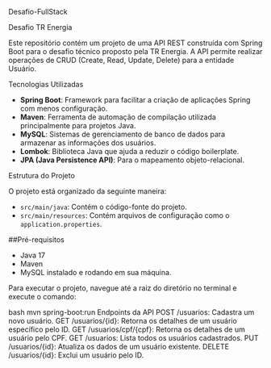 Desafio-FullStack

Desafio TR Energia

Este repositório contém um projeto de uma API REST construída com Spring Boot para o desafio técnico proposto pela TR Energia. A API permite realizar operações de CRUD (Create, Read, Update, Delete) para a entidade Usuário.

Tecnologias Utilizadas

- **Spring Boot**: Framework para facilitar a criação de aplicações Spring com menos configuração.
- **Maven**: Ferramenta de automação de compilação utilizada principalmente para projetos Java.
- **MySQL**: Sistemas de gerenciamento de banco de dados para armazenar as informações dos usuários.
- **Lombok**: Biblioteca Java que ajuda a reduzir o código boilerplate.
- **JPA (Java Persistence API)**: Para o mapeamento objeto-relacional.

Estrutura do Projeto

O projeto está organizado da seguinte maneira:

- `src/main/java`: Contém o código-fonte do projeto.
- `src/main/resources`: Contém arquivos de configuração como o `application.properties`.


##Pré-requisitos

- Java 17
- Maven
- MySQL instalado e rodando em sua máquina.


Para executar o projeto, navegue até a raiz do diretório no terminal e execute o comando:

bash
mvn spring-boot:run
Endpoints da API
POST /usuarios: Cadastra um novo usuário.
GET /usuarios/{id}: Retorna os detalhes de um usuário específico pelo ID.
GET /usuarios/cpf/{cpf}: Retorna os detalhes de um usuário pelo CPF.
GET /usuarios: Lista todos os usuários cadastrados.
PUT /usuarios/{id}: Atualiza os dados de um usuário existente.
DELETE /usuarios/{id}: Exclui um usuário pelo ID.
